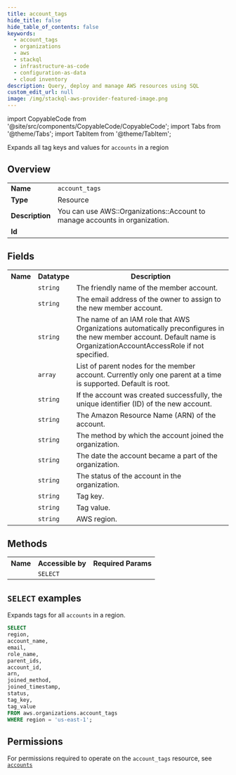 ```yaml
---
title: account_tags
hide_title: false
hide_table_of_contents: false
keywords:
  - account_tags
  - organizations
  - aws
  - stackql
  - infrastructure-as-code
  - configuration-as-data
  - cloud inventory
description: Query, deploy and manage AWS resources using SQL
custom_edit_url: null
image: /img/stackql-aws-provider-featured-image.png
---
```


import CopyableCode from '@site/src/components/CopyableCode/CopyableCode';
import Tabs from '@theme/Tabs';
import TabItem from '@theme/TabItem';

Expands all tag keys and values for <code>accounts</code> in a region

## Overview
<table>
<tbody>
<tr><td><b>Name</b></td><td><code>account_tags</code></td></tr>
<tr><td><b>Type</b></td><td>Resource</td></tr>
<tr><td><b>Description</b></td><td>You can use AWS::Organizations::Account to manage accounts in organization.</td></tr>
<tr><td><b>Id</b></td><td><CopyableCode code="aws.organizations.account_tags" /></td></tr>
</tbody>
</table>

## Fields
<table>
<tbody>
<tr><th>Name</th><th>Datatype</th><th>Description</th></tr><tr><td><CopyableCode code="account_name" /></td><td><code>string</code></td><td>The friendly name of the member account.</td></tr>
<tr><td><CopyableCode code="email" /></td><td><code>string</code></td><td>The email address of the owner to assign to the new member account.</td></tr>
<tr><td><CopyableCode code="role_name" /></td><td><code>string</code></td><td>The name of an IAM role that AWS Organizations automatically preconfigures in the new member account. Default name is OrganizationAccountAccessRole if not specified.</td></tr>
<tr><td><CopyableCode code="parent_ids" /></td><td><code>array</code></td><td>List of parent nodes for the member account. Currently only one parent at a time is supported. Default is root.</td></tr>
<tr><td><CopyableCode code="account_id" /></td><td><code>string</code></td><td>If the account was created successfully, the unique identifier (ID) of the new account.</td></tr>
<tr><td><CopyableCode code="arn" /></td><td><code>string</code></td><td>The Amazon Resource Name (ARN) of the account.</td></tr>
<tr><td><CopyableCode code="joined_method" /></td><td><code>string</code></td><td>The method by which the account joined the organization.</td></tr>
<tr><td><CopyableCode code="joined_timestamp" /></td><td><code>string</code></td><td>The date the account became a part of the organization.</td></tr>
<tr><td><CopyableCode code="status" /></td><td><code>string</code></td><td>The status of the account in the organization.</td></tr>
<tr><td><CopyableCode code="tag_key" /></td><td><code>string</code></td><td>Tag key.</td></tr>
<tr><td><CopyableCode code="tag_value" /></td><td><code>string</code></td><td>Tag value.</td></tr>
<tr><td><CopyableCode code="region" /></td><td><code>string</code></td><td>AWS region.</td></tr>
</tbody>
</table>

## Methods

<table>
<tbody>
  <tr>
    <th>Name</th>
    <th>Accessible by</th>
    <th>Required Params</th>
  </tr>
  <tr>
    <td><CopyableCode code="list_resources" /></td>
    <td><code>SELECT</code></td>
    <td><CopyableCode code="region" /></td>
  </tr>
</tbody>
</table>

## `SELECT` examples
Expands tags for all <code>accounts</code> in a region.
```sql
SELECT
region,
account_name,
email,
role_name,
parent_ids,
account_id,
arn,
joined_method,
joined_timestamp,
status,
tag_key,
tag_value
FROM aws.organizations.account_tags
WHERE region = 'us-east-1';
```


## Permissions

For permissions required to operate on the <code>account_tags</code> resource, see <a href="/services/organizations/accounts/#permissions"><code>accounts</code></a>

